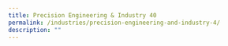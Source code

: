 ```yaml
---
title: Precision Engineering & Industry 40
permalink: /industries/precision-engineering-and-industry-4/
description: ""
---
```

